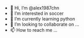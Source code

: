 - 👋 Hi, I’m @alex1987chn
- 👀 I’m interested in soccer
- 🌱 I’m currently learning python
- 💞️ I’m looking to collaborate on ...
- 📫 How to reach me ...

<!---
alex1987chn/alex1987chn is a ✨ special ✨ repository because its `README.md` (this file) appears on your GitHub profile.
You can click the Preview link to take a look at your changes.
--->
